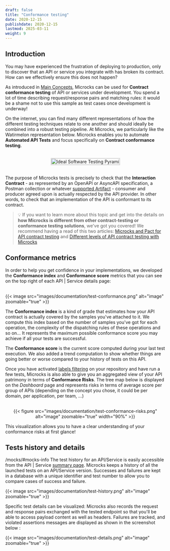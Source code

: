 ```yaml
---
draft: false
title: "Conformance testing"
date: 2020-12-15
publishdate: 2020-12-15
lastmod: 2025-03-11
weight: 9
---
```


## Introduction

You may have experienced the frustration of deploying to production, only to discover that an API or service you integrate with has broken its contract. How can we effectively ensure this does not happen?

As introduced in [Main Concepts](/documentation/overview/main-concepts), Microcks can be used for **Contract conformance testing** of API or services under development. You spend a lot of time describing request/response pairs and matching rules: it would be a shame not to use this sample as test cases once development is underway!

On the internet, you can find many different representations of how the different testing techniques relate to one another and should ideally be combined into a robust testing pipeline. At Microcks, we particularly like the Watirmelon representation below. Microcks enables you to automate **Automated API Tests** and focus specifically on **Contract conformance testing**.

<br/>
<div align="center">
  <img alt="Ideal Software Testing Pyrami" src="https://miro.medium.com/max/1400/0*f2vFclaitRRo1w2i.jpg" style="max-width: 70%; border-color: #dddddd; border-style: solid !important"/>
</div>
<br/>

The purpose of Microcks tests is precisely to check that the **Interaction Contract** - as represented by an OpenAPI or AsyncAPI specification, a Postman collection or whatever [supported Artifact](/documentation/references/artifacts) - consumer and producer agreed upon is actually respected by the API provider. In other words, to check that an implementation of the API is conformant to its contract.

> 💡 If you want to learn more about this topic and get into the details on **how Microcks is different from other contract-testing or conformance testing solutions**, we've got you covered! We recommend having a read of this two articles: [Microcks and Pact for API contract testing](https://medium.com/@lbroudoux/microcks-and-pact-for-api-contract-testing-3e0e7d4516ca) and [Different levels of API contract testing with Microcks](https://medium.com/@lbroudoux/different-levels-of-api-contract-testing-with-microcks-ccc0847f8c97) 

## Conformance metrics

In order to help you get confidence in your implementations, we developed the **Conformance index** and **Conformance score** metrics that you can see on the top right of each API | Service details page:

<br/>
{{< image src="images/documentation/test-conformance.png" alt="image" zoomable="true" >}}
<br/>

The **Conformance index** is a kind of grade that estimates how your API contract is actually covered by the samples you've attached to it. We compute this index based on the number of samples you've got for each operation, the complexity of the dispatching rules of these operations and so on... It represents the maximum possible conformance score you may achieve if all your tests are successful.

The **Conformance score** is the current score computed during your last test execution. We also added a trend computation to show whether things are going better or worse compared to your history of tests on this API.

Once you have activated [labels filtering](/documentation/guides/administration/organizing-repository/#1-applying-labels) on your repository and have run a few tests, Microcks is also able to give you an aggregated view of your API patrimony in terms of **Conformance Risks**. The tree map below is displayed on the *Dashboard* page and represents risks in terms of average score per group of APIs (depending on the concept you chose, it could be per domain, per application, per team, ...)

<div align="center">
<br/>
{{< figure src="images/documentation/test-conformance-risks.png" alt="image" zoomable="true" width="90%" >}}
<br/>
</div>

This visualization allows you to have a clear understanding of your conformance risks at first glance!

## Tests history and details
/mocks/#mocks-info
The test history for an API/Service is easily accessible from the API | Service [summary page](/documentation/tutorials/getting-started/#viewing-an-api). Microcks keeps a history of all the launched tests on an API/Service version. Successes and failures are kept in a database with a unique identifier and test number to allow you to compare cases of success and failure.

{{< image src="images/documentation/test-history.png" alt="image" zoomable="true" >}}

Specific test details can be visualized: Microcks also records the request and response pairs exchanged with the tested endpoint so that you'll be able to access payload content as well as headers. Failures are tracked, and violated assertions messages are displayed as shown in the screenshot below :

{{< image src="images/documentation/test-details.png" alt="image" zoomable="true" >}}
